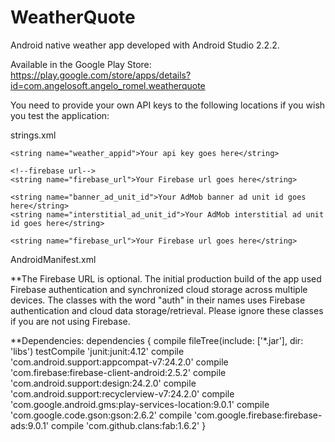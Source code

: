 # WeatherQuote
Android native weather app developed with Android Studio 2.2.2.

Available in the Google Play Store:
https://play.google.com/store/apps/details?id=com.angelosoft.angelo_romel.weatherquote

You need to provide your own API keys to the following locations if you wish you test the application:

strings.xml
<!--openweathermap api key/appid-->
    <string name="weather_appid">Your api key goes here</string>

    <!--firebase url-->
    <string name="firebase_url">Your Firebase url goes here</string>

<!--AdMob-->
    <string name="banner_ad_unit_id">Your AdMob banner ad unit id goes here</string>
    <string name="interstitial_ad_unit_id">Your AdMob interstitial ad unit id goes here</string>

<!--firebase url-->
    <string name="firebase_url">Your Firebase url goes here</string>


AndroidManifest.xml
<meta-data
            android:name="com.google.android.gms.version"
            android:value="@integer/google_play_services_version" />
        <meta-data
            android:name="com.google.android.geo.API_KEY"
            android:value="Your api key goes here" />
            
**The Firebase URL is optional. The initial production build of the app used Firebase authentication and synchronized cloud storage
across multiple devices. The classes with the word "auth" in their names uses Firebase authentication and cloud data storage/retrieval. 
Please ignore these classes if you are not using Firebase.

**Dependencies:
dependencies {
    compile fileTree(include: ['*.jar'], dir: 'libs')
    testCompile 'junit:junit:4.12'
    compile 'com.android.support:appcompat-v7:24.2.0'
    compile 'com.firebase:firebase-client-android:2.5.2'
    compile 'com.android.support:design:24.2.0'
    compile 'com.android.support:recyclerview-v7:24.2.0'
    compile 'com.google.android.gms:play-services-location:9.0.1'
    compile 'com.google.code.gson:gson:2.6.2'
    compile 'com.google.firebase:firebase-ads:9.0.1'
    compile 'com.github.clans:fab:1.6.2'
}
